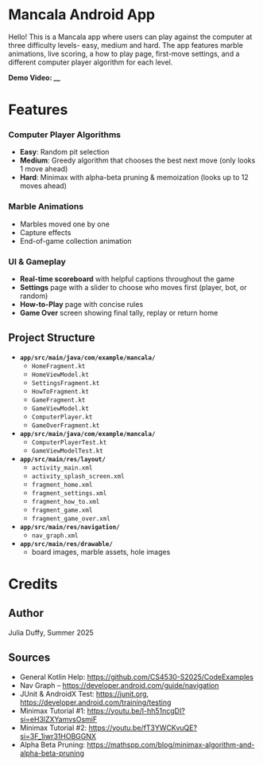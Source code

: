 # Mancala Android App

Hello! This is a Mancala app where users can play against the computer at three difficulty levels- easy, medium and hard. The app features marble animations, live scoring, a how to play page, first-move settings, and a different computer player algorithm for each level. 

**Demo Video: __**
# Features

### Computer Player Algorithms
- **Easy**: Random pit selection  
- **Medium**: Greedy algorithm that chooses the best next move (only looks 1 move ahead)
- **Hard**: Minimax with alpha-beta pruning & memoization (looks up to 12 moves ahead)

### Marble Animations
- Marbles moved one by one  
- Capture effects  
- End-of-game collection animation  

### UI & Gameplay
- **Real-time scoreboard** with helpful captions throughout the game
- **Settings** page with a slider to choose who moves first (player, bot, or random)
- **How-to-Play** page with concise rules 
- **Game Over** screen showing final tally, replay or return home  

## Project Structure

- **`app/src/main/java/com/example/mancala/`**
  - `HomeFragment.kt`
  - `HomeViewModel.kt`
  - `SettingsFragment.kt`
  - `HowToFragment.kt`
  - `GameFragment.kt`
  - `GameViewModel.kt`
  - `ComputerPlayer.kt`
  - `GameOverFragment.kt`
- **`app/src/main/java/com/example/mancala/`**
  - `ComputerPlayerTest.kt`
  - `GameViewModelTest.kt`
- **`app/src/main/res/layout/`**
  - `activity_main.xml`
  - `activity_splash_screen.xml`
  - `fragment_home.xml`
  - `fragment_settings.xml`
  - `fragment_how_to.xml`
  - `fragment_game.xml`
  - `fragment_game_over.xml`
- **`app/src/main/res/navigation/`**
  - `nav_graph.xml`
- **`app/src/main/res/drawable/`**
  - board images, marble assets, hole images
 
# Credits

## Author
Julia Duffy, Summer 2025

## Sources
- General Kotlin Help: https://github.com/CS4530-S2025/CodeExamples
- Nav Graph – https://developer.android.com/guide/navigation  
- JUnit & AndroidX Test: https://junit.org, https://developer.android.com/training/testing  
- Minimax Tutorial #1: https://youtu.be/l-hh51ncgDI?si=eH3lZXYamvsOsmiF
- Minimax Tutorial #2: https://youtu.be/fT3YWCKvuQE?si=3F_1iwr31HOBGGNX
- Alpha Beta Pruning: https://mathspp.com/blog/minimax-algorithm-and-alpha-beta-pruning


